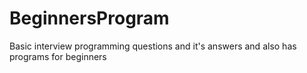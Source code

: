 # BeginnersProgram
Basic interview programming questions and it's answers and also has programs for beginners
